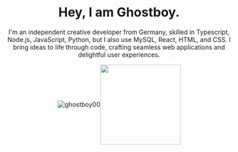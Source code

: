 <div align="center">
    <h1>Hey, I am <span class="info-container-dev">Ghostboy</span>.</h1>
    <p>I'm an independent creative developer from Germany, skilled in Typescript, Node.js, JavaScript, Python, but I also use MySQL, React, HTML, and CSS. I bring ideas to life through code, crafting seamless web applications and delightful user experiences.</p>
    <div style="display: flex; justify-content: center; align-items: center;">
        <p>
            <img align="center" src="https://github-readme-streak-stats.herokuapp.com/?user=ghostboy00&show_icons=true&theme=radical" alt="ghostboy00" img />
        </p>
        <a href="https://github.com/ghostboy-dev/">
            <img src="https://github-stats-alpha.vercel.app/api?username=ghostboy00&cc=0d1117&tc=fff&ic=fff&bc=0d1117" height="180" width="auto" />
        </a>
    </div>
</div>